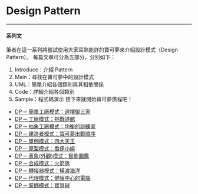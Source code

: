 Design Pattern
===========================


* * *
#### 系列文

筆者在這一系列將嘗試使用大家耳熟能詳的寶可夢來介紹設計模式（Design Pattern）。
每篇文章可分為五部分，分別如下：
1. Introduce：介紹 Pattern
2. Main：尋找在寶可夢中的設計模式
3. UML：簡單介紹各個類別與其相依關係
4. Code：詳細介紹各個類別
5. Sample：程式碼演示
接下來就開始寶可夢旅程吧！


* [DP ─ 簡單工廠模式：選擇御三家](DP_Story_Simple_Factory_Pattern.md "簡單工廠模式")
* [DP ─ 工廠模式：挑戰道館](DP_Story_Factory_Pattern.md "工廠模式")
* [DP ─ 抽象工廠模式：均衡的訓練家](DP_Story_Abstract_Factory_Pattern.md "抽象工廠模式")
* [DP ─ 建造者模式：寶可夢出戰順序](DP_Story_Builder_Pattern.md "建造者模式")
* [DP ─ 單例模式：四大天王](DP_Story_Singleton_Pattern.md "單例模式")
* [DP ─ 原型模式：喬伊小姐](DP_Story_Prototype_Pattern.md "原型模式")
* [DP ─ 表象(外觀)模式：智能圖鑑](DP_Story_Facade_Pattern.md "表象(外觀)模式")
* [DP ─ 合成模式：火箭隊](DP_Story_Composite_Pattern.md "合成模式")
* [DP ─ 轉接器模式：橫渡海洋](DP_Story_Adapter_Pattern.md "轉接器模式")
* [DP ─ 代理模式：健康中心的電腦](DP_Story_Proxy_Pattern.md "代理模式")
* [DP ─ 裝飾模式：寶貝球](DP_Story_Decorator_Pattern.md "裝飾模式")